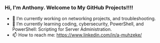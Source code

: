 ### Hi, I'm Anthony. Welcome to My GitHub Projects!!!!
- 🔭 I’m currently working on networking projects, and troubleshooting.
- 🌱 I’m currently learning coding, cybersecurity, PowerShell, and PowerShell: Scripting for Server Administration.
- 📫 How to reach me: https://www.linkedin.com/in/a-muhzeke/
